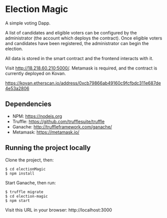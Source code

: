 
# Election Magic
A simple voting Dapp.

A list of candidates and eligible voters can be configured by the administrator (the account which deploys the contract). Once eligible voters and candidates have been registered, the administrator can begin the election.

All data is stored in the smart contract and the frontend interacts with it.

Visit http://18.218.60.210:5000/. Metamask is required, and the contract is currently deployed on Kovan.

https://kovan.etherscan.io/address/0xcb79866ab49160c9fcfbdc311e687de4e53a2806

## Dependencies
- NPM: https://nodejs.org
- Truffle: https://github.com/trufflesuite/truffle
- Ganache: http://truffleframework.com/ganache/
- Metamask: https://metamask.io/

## Running the project locally
Clone the project, then:
```
$ cd electionMagic
$ npm install
```
Start Ganache, then run:

```
$ truffle migrate
$ cd election-magic
$ npm start
```

Visit this URL in your browser: http://localhost:3000
